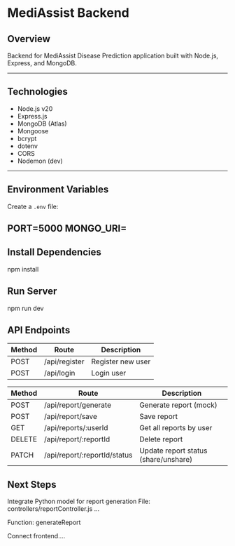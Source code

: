 # MediAssist Backend

## Overview
Backend for MediAssist Disease Prediction application built with Node.js, Express, and MongoDB.

---


## Technologies
- Node.js v20
- Express.js
- MongoDB (Atlas)
- Mongoose
- bcrypt
- dotenv
- CORS
- Nodemon (dev)

---

## Environment Variables
Create a `.env` file:

PORT=5000
MONGO_URI=<Your MongoDB Atlas connection string>
---

## Install Dependencies
npm install

## Run Server
npm run dev

## API Endpoints

| Method | Route         | Description       |
| ------ | ------------- | ----------------- |
| POST   | /api/register | Register new user |
| POST   | /api/login    | Login user        |

| Method | Route                         | Description                          |
| ------ | ----------------------------- | ------------------------------------ |
| POST   | /api/report/generate          | Generate report (mock)               |
| POST   | /api/report/save              | Save report                          |
| GET    | /api/reports/\:userId         | Get all reports by user              |
| DELETE | /api/report/\:reportId        | Delete report                        |
| PATCH  | /api/report/\:reportId/status | Update report status (share/unshare) |

## Next Steps

Integrate Python model for report generation File: controllers/reportController.js ...

Function: generateReport

Connect frontend....